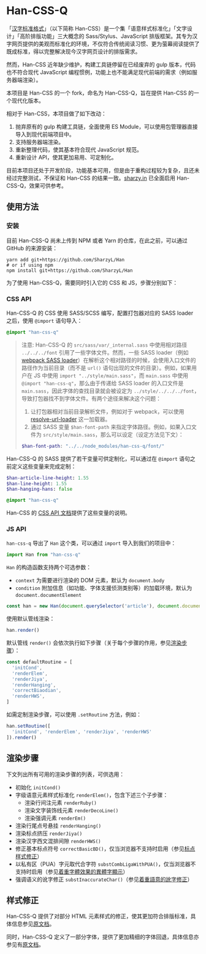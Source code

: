 # Han-CSS-Q

「[汉字标准格式](https://github.com/ethantw/Han)」（以下简称 Han-CSS）是一个集「语意样式标准化」「文字设计」「高阶排版功能」三大概念的 Sass/Stylus、JavaScript 排版框架。其专为汉字网页提供的美观而标准化的环境，不仅符合传统阅读习惯、更为萤幕阅读提供了既成标准，得以完整解决现今汉字网页设计的排版需求。

然而，Han-CSS 近年缺少维护，构建工具链停留在已经废弃的 gulp 版本，代码也不符合现代 JavaScript 编程惯例，功能上也不能满足现代前端的需求（例如服务器端渲染）。

本项目是 Han-CSS 的一个 fork，命名为 Han-CSS-Q，旨在提供 Han-CSS 的一个现代化版本。

相对于 Han-CSS，本项目做了如下改动：

1. 抛弃原有的 gulp 构建工具链，全面使用 ES Module，可以使用包管理器直接导入到现代前端项目中。
2. 支持服务器端渲染。
3. 重新整理代码，使其基本符合现代 JavaScript 规范。
4. 重新设计 API，使其更加易用、可定制化。

目前本项目还处于开发阶段，功能基本可用，但是由于重构过程较为复杂，且还未经过完整测试，不保证和 Han-CSS 的结果一致。[sharzy.in](https://sharzy.in/blog) 已全面启用 Han-CSS-Q，效果可供参考。

## 使用方法

### 安装
目前 Han-CSS-Q 尚未上传到 NPM 或者 Yarn 的仓库，在此之前，可以通过 GitHub 的来源安装：
```shell
yarn add git+https://github.com/SharzyL/Han
# or if using npm
npm install git+https://github.com/SharzyL/Han
```

为了使用 Han-CSS-Q，需要同时引入它的 CSS 和 JS，步骤分别如下：

### CSS API
Han-CSS-Q 的 CSS 使用 SASS/SCSS 编写，配置打包器对应的 SASS loader 之后，使用 `@import` 语句导入：
```sass
@import "han-css-q"
```

> 注意: Han-CSS-Q 的 `src/sass/var/_internal.sass` 中使用相对路径 `../../../font` 引用了一些字体文件。然而，一些 SASS loader（例如 [webpack SASS loader](https://github.com/webpack-contrib/sass-loader#problems-with-url)）在解析这个相对路径的时候，会使用入口文件的路径作为当前目录（而不是 `url()` 语句出现的文件的目录）。例如，如果用户在 JS 中使用 `import "../style/main.sass"`，而 `main.sass` 中使用 `@import "han-css-q"`，那么由于传递给 SASS loader 的入口文件是 `main.sass`，因此字体的查找目录就会被设定为 `../style/../../../font`，导致打包器找不到字体文件。有两个途径来解决这个问题：
> 1. 让打包器相对当前目录解析文件，例如对于 webpack，可以使用 [resolve-url-loader](https://github.com/bholloway/resolve-url-loader) 这一加载器。
> 2. 通过 SASS 变量 `$han-font-path` 来指定字体路径。例如，如果入口文件为 `src/style/main.sass`，那么可以设定（设定方法见下文）：
> ```sass
> $han-font-path: "../../node_modules/han-css-q/font/"
> ```

Han-CSS-Q 的 SASS 提供了若干变量可供定制化，可以通过在 `@import` 语句之前定义这些变量来完成定制：
```sass
$han-article-line-height: 1.55
$han-line-height: 1.55
$han-hanging-hans: false

@import "han-css-q"
```

Han-CSS 的 [CSS API 文档](https://hanzi.pro/manual/sass-api#variable)提供了这些变量的说明。

### JS API

`han-css-q` 导出了 `Han` 这个类，可以通过 `import` 导入到我们的项目中：
```js
import Han from "han-css-q"
```

`Han` 的构造函数支持两个可选参数：
- `context` 为需要进行渲染的 DOM 元素，默认为 `document.body`
- `condition` 附加信息（如功能、字体支援侦测类别等）的加载环境，默认为 `document.documentElement`

```js
const han = new Han(document.querySelector('article'), document.documentElement)
```

使用默认管线渲染：
```js
han.render()
```

默认管线 `render()` 会依次执行如下步骤（关于每个步骤的作用，参见[渲染步骤](#渲染步骤)）：

```js
const defaultRoutine = [
  'initCond',
  'renderElem',
  'renderJiya',
  'renderHanging',
  'correctBiaodian',
  'renderHWS',
]
```

如需定制渲染步骤，可以使用 `.setRoutine` 方法，例如：

```js
han.setRoutine([
  'initCond', 'renderElem', 'renderJiya', 'renderHWS'
]).render()
```

## 渲染步骤

下文列出所有可用的渲染步骤的列表，可供选用：
- 初始化 `initCond()`
- 字级语意元素样式标准化 `renderElem()`，包含下述三个子步骤：
  - 渲染行间注元素 `renderRuby()`
  - 渲染文字装饰线元素 `renderDecoLine()`
  - 渲染强调元素 `renderEm()`
- 渲染行尾点号悬挂 `renderHanging()`
- 渲染标点挤压 `renderJiya()`
- 渲染汉字西文混排间隙 `renderHWS()`
- 修正基本标点符号 `correctBasicBD()`，仅当浏览器不支持时启用（参见[标点样式修正](https://hanzi.pro/manual/wenzisheji#biaodian_yangshi_xiuzheng)）
- 以私有区（PUA）字元取代合字符 `substCombLigaWithPUA()`，仅当浏览器不支持时启用（参见[着重字體效果的異體字顯示](https://ethantw.github.io/Han/latest/subst.html#zhuozhong_yuyi_de_ezi_xiuzheng)）
- 强调语义的讹字修正 `substInaccurateChar()`（参见[着重語意的訛字修正](https://ethantw.github.io/Han/latest/subst.html#zhuozhong_yuyi_de_ezi_xiuzheng)）

## 样式修正

Han-CSS-Q 提供了对部分 HTML 元素样式的修正，使其更加符合排版标准，具体信息参见[原文档](https://hanzi.pro/manual/yangshi_biaozhunhua)。

同时，Han-CSS-Q 定义了一部分字体，提供了更加精细的字体回退，具体信息亦参见有[原文档](https://hanzi.pro/manual/wenzisheji)。
